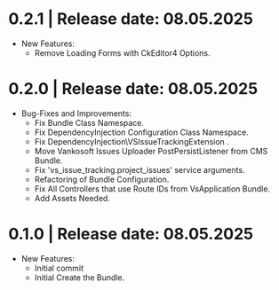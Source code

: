0.2.1	|	Release date: **08.05.2025**
============================================
* New Features:
  - Remove Loading Forms with CkEditor4 Options.


0.2.0	|	Release date: **08.05.2025**
============================================
* Bug-Fixes and Improvements:
  - Fix Bundle Class Namespace.
  - Fix DependencyInjection Configuration Class Namespace.
  - Fix DependencyInjection\VSIssueTrackingExtension .
  - Move Vankosoft Issues Uploader PostPersistListener from CMS  Bundle.
  - Fix 'vs_issue_tracking.project_issues' service arguments.
  - Refactoring of Bundle Configuration.
  - Fix All Controllers that use Route IDs from VsApplication Bundle.
  - Add Assets Needed.


0.1.0	|	Release date: **08.05.2025**
============================================
* New Features:
  - Initial commit
  - Initial Create the Bundle.


